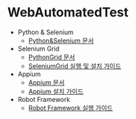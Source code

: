 # WebAutomatedTest
- Python &amp; Selenium
  - [Python&Selenium 문서](https://github.com/yjbae-ww/WebAutomatedTest/blob/main/Appium/AppiumDoccument.md)
- Selenium Grid
  - [PythonGrid 문서](https://github.com/yjbae-ww/WebAutomatedTest/blob/main/PythonSelenium/PythonSeleniumDocument.md)
  - [SeleniumGrid 실행 및 설치 가이드](https://github.com/yjbae-ww/WebAutomatedTest/blob/main/SeleniumGrid/SeleniumGridSettings.md)
- Appium
  - [Appium 문서](https://github.com/yjbae-ww/WebAutomatedTest/blob/main/Appium/AppiumDoccument.md)
  - [Appium 설치 가이드](https://github.com/yjbae-ww/WebAutomatedTest/blob/main/Appium/AppiumSettings.md)
- Robot Framework
  - [Robot Framework 실행 가이드](https://github.com/yjbae-ww/WebAutomatedTest/blob/main/RobotFramework/RobotFrameworkGuide.md)
